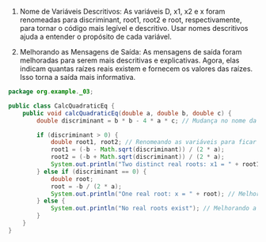 1. Nome de Variáveis Descritivos: As variáveis D, x1, x2 e x foram renomeadas para discriminant, root1, root2 e root, respectivamente, para tornar o código mais legível e descritivo. Usar nomes descritivos ajuda a entender o propósito de cada variável.

2. Melhorando as Mensagens de Saída: As mensagens de saída foram melhoradas para serem mais descritivas e explicativas. Agora, elas indicam quantas raízes reais existem e fornecem os valores das raízes. Isso torna a saída mais informativa.

```java
package org.example._03;

public class CalcQuadraticEq {
    public void calcQuadraticEq(double a, double b, double c) {
        double discriminant = b * b - 4 * a * c; // Mudança no nome da variável para tornar o código mais legível

        if (discriminant > 0) {
            double root1, root2; // Renomeando as variáveis para ficar mais claro
            root1 = (-b - Math.sqrt(discriminant)) / (2 * a);
            root2 = (-b + Math.sqrt(discriminant)) / (2 * a);
            System.out.println("Two distinct real roots: x1 = " + root1 + ", x2 = " + root2); // Melhorando a mensagem de saída
        } else if (discriminant == 0) {
            double root;
            root = -b / (2 * a);
            System.out.println("One real root: x = " + root); // Melhorando a mensagem de saída
        } else {
            System.out.println("No real roots exist"); // Melhorando a mensagem de saída
        }
    }
}
```
